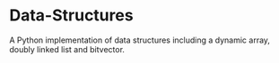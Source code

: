# Data-Structures
 A Python implementation of data structures including a dynamic array, doubly linked list and bitvector.
